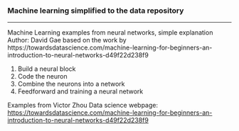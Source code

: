 ### Machine learning simplified to the data repository
<div>
    <div></div>
    <hr class="styled-hr" />
    <div></div>
 </div>
Machine Learning examples from neural networks, simple explanation <br>
Author: David Gae based on the work by https://towardsdatascience.com/machine-learning-for-beginners-an-introduction-to-neural-networks-d49f22d238f9

1. Build a neural block
2. Code the neuron
3. Combine the neurons into a network
4. Feedforward and training a neural network 


Examples from Victor Zhou Data science webpage: https://towardsdatascience.com/machine-learning-for-beginners-an-introduction-to-neural-networks-d49f22d238f9
